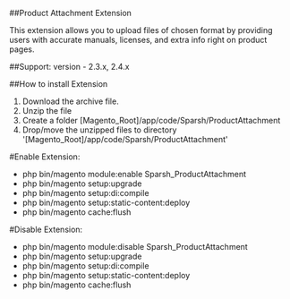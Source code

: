 ##Product Attachment Extension

This extension allows you to upload files of chosen format by providing users with accurate manuals, licenses, and extra info right on product pages.

##Support:
version - 2.3.x, 2.4.x

##How to install Extension

1. Download the archive file.
2. Unzip the file
3. Create a folder [Magento_Root]/app/code/Sparsh/ProductAttachment
4. Drop/move the unzipped files to directory '[Magento_Root]/app/code/Sparsh/ProductAttachment'

#Enable Extension:
- php bin/magento module:enable Sparsh_ProductAttachment
- php bin/magento setup:upgrade
- php bin/magento setup:di:compile
- php bin/magento setup:static-content:deploy
- php bin/magento cache:flush

#Disable Extension:
- php bin/magento module:disable Sparsh_ProductAttachment
- php bin/magento setup:upgrade
- php bin/magento setup:di:compile
- php bin/magento setup:static-content:deploy
- php bin/magento cache:flush
